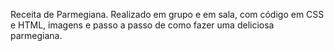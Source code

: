 Receita de Parmegiana. Realizado em grupo e em sala, com código em CSS e HTML, imagens e passo a passo de como fazer uma deliciosa parmegiana.
